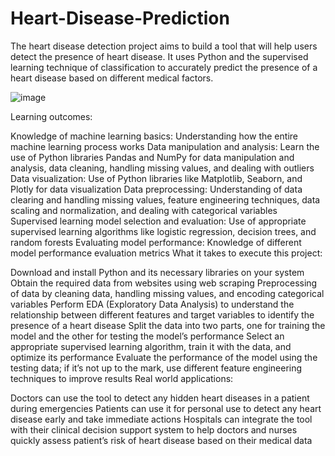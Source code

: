# Heart-Disease-Prediction

The heart disease detection project aims to build a tool that will help users detect the presence of heart disease. It uses Python and the supervised learning technique of classification to accurately predict the presence of a heart disease based on different medical factors.

![image](https://github.com/user-attachments/assets/38234169-3b02-4160-9073-a61cc168ecd8)

Learning outcomes: 

Knowledge of machine learning basics: Understanding how the entire machine learning process works
Data manipulation and analysis: Learn the use of Python libraries Pandas and NumPy for data manipulation and analysis, data cleaning, handling missing values, and dealing with outliers 
Data visualization: Use of Python libraries like Matplotlib, Seaborn, and Plotly for data visualization 
Data preprocessing: Understanding of data clearing and handling missing values, feature engineering techniques, data scaling and normalization, and dealing with categorical variables 
Supervised learning model selection and evaluation: Use of appropriate supervised learning algorithms like logistic regression, decision trees, and random forests 
Evaluating model performance: Knowledge of different model performance evaluation metrics
What it takes to execute this project:

Download and install Python and its necessary libraries on your system 
Obtain the required data from websites using web scraping 
Preprocessing of data by cleaning data, handling missing values, and encoding categorical variables 
Perform EDA (Exploratory Data Analysis) to understand the relationship between different features and target variables to identify the presence of a heart disease 
Split the data into two parts, one for training the model and the other for testing the model’s performance 
Select an appropriate supervised learning algorithm, train it with the data, and optimize its performance 
Evaluate the performance of the model using the testing data; if it’s not up to the mark, use different feature engineering techniques to improve results 
Real world applications: 

Doctors can use the tool to detect any hidden heart diseases in a patient during emergencies 
Patients can use it for personal use to detect any heart disease early and take immediate actions
Hospitals can integrate the tool with their clinical decision support system to help doctors and nurses quickly assess patient’s risk of heart disease based on their medical data
